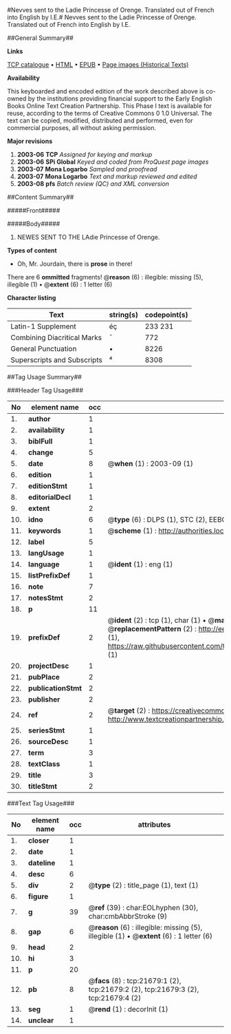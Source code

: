 #Nevves sent to the Ladie Princesse of Orenge. Translated out of French into English by I.E.#
Nevves sent to the Ladie Princesse of Orenge. Translated out of French into English by I.E.

##General Summary##

**Links**

[TCP catalogue](http://www.ota.ox.ac.uk/tcp/)  • 
[HTML](http://tei.it.ox.ac.uk/tcp/Texts-HTML/free/A08/A08517.html)  • 
[EPUB](http://tei.it.ox.ac.uk/tcp/Texts-EPUB/free/A08/A08517.epub) • 
[Page images (Historical Texts)](https://data.historicaltexts.jisc.ac.uk/view?pubId=eebo-99856153e&pageId=eebo-99856153e-21679-1)

**Availability**

This keyboarded and encoded edition of the
	       work described above is co-owned by the institutions
	       providing financial support to the Early English Books
	       Online Text Creation Partnership. This Phase I text is
	       available for reuse, according to the terms of Creative
	       Commons 0 1.0 Universal. The text can be copied,
	       modified, distributed and performed, even for
	       commercial purposes, all without asking permission.

**Major revisions**

1. __2003-06__ __TCP__ *Assigned for keying and markup*
1. __2003-06__ __SPi Global__ *Keyed and coded from ProQuest page images*
1. __2003-07__ __Mona Logarbo__ *Sampled and proofread*
1. __2003-07__ __Mona Logarbo__ *Text and markup reviewed and edited*
1. __2003-08__ __pfs__ *Batch review (QC) and XML conversion*

##Content Summary##

#####Front#####

#####Body#####

1. NEWES SENT TO THE LAdie Princesse of Orenge.

**Types of content**

  * Oh, Mr. Jourdain, there is **prose** in there!

There are 6 **ommitted** fragments! 
 @__reason__ (6) : illegible: missing (5), illegible (1)  •  @__extent__ (6) : 1 letter (6)

**Character listing**


|Text|string(s)|codepoint(s)|
|---|---|---|
|Latin-1 Supplement|éç|233 231|
|Combining             Diacritical Marks|̄|772|
|General Punctuation|•|8226|
|Superscripts             and Subscripts|⁴|8308|

##Tag Usage Summary##

###Header Tag Usage###

|No|element name|occ|attributes|
|---|---|---|---|
|1.|__author__|1||
|2.|__availability__|1||
|3.|__biblFull__|1||
|4.|__change__|5||
|5.|__date__|8| @__when__ (1) : 2003-09 (1)|
|6.|__edition__|1||
|7.|__editionStmt__|1||
|8.|__editorialDecl__|1||
|9.|__extent__|2||
|10.|__idno__|6| @__type__ (6) : DLPS (1), STC (2), EEBO-CITATION (1), PROQUEST (1), VID (1)|
|11.|__keywords__|1| @__scheme__ (1) : http://authorities.loc.gov/ (1)|
|12.|__label__|5||
|13.|__langUsage__|1||
|14.|__language__|1| @__ident__ (1) : eng (1)|
|15.|__listPrefixDef__|1||
|16.|__note__|7||
|17.|__notesStmt__|2||
|18.|__p__|11||
|19.|__prefixDef__|2| @__ident__ (2) : tcp (1), char (1)  •  @__matchPattern__ (2) : ([0-9\-]+):([0-9IVX]+) (1), (.+) (1)  •  @__replacementPattern__ (2) : http://eebo.chadwyck.com/downloadtiff?vid=$1&page=$2 (1), https://raw.githubusercontent.com/textcreationpartnership/Texts/master/tcpchars.xml#$1 (1)|
|20.|__projectDesc__|1||
|21.|__pubPlace__|2||
|22.|__publicationStmt__|2||
|23.|__publisher__|2||
|24.|__ref__|2| @__target__ (2) : https://creativecommons.org/publicdomain/zero/1.0/ (1), http://www.textcreationpartnership.org/docs/. (1)|
|25.|__seriesStmt__|1||
|26.|__sourceDesc__|1||
|27.|__term__|3||
|28.|__textClass__|1||
|29.|__title__|3||
|30.|__titleStmt__|2||


###Text Tag Usage###

|No|element name|occ|attributes|
|---|---|---|---|
|1.|__closer__|1||
|2.|__date__|1||
|3.|__dateline__|1||
|4.|__desc__|6||
|5.|__div__|2| @__type__ (2) : title_page (1), text (1)|
|6.|__figure__|1||
|7.|__g__|39| @__ref__ (39) : char:EOLhyphen (30), char:cmbAbbrStroke (9)|
|8.|__gap__|6| @__reason__ (6) : illegible: missing (5), illegible (1)  •  @__extent__ (6) : 1 letter (6)|
|9.|__head__|2||
|10.|__hi__|3||
|11.|__p__|20||
|12.|__pb__|8| @__facs__ (8) : tcp:21679:1 (2), tcp:21679:2 (2), tcp:21679:3 (2), tcp:21679:4 (2)|
|13.|__seg__|1| @__rend__ (1) : decorInit (1)|
|14.|__unclear__|1||
